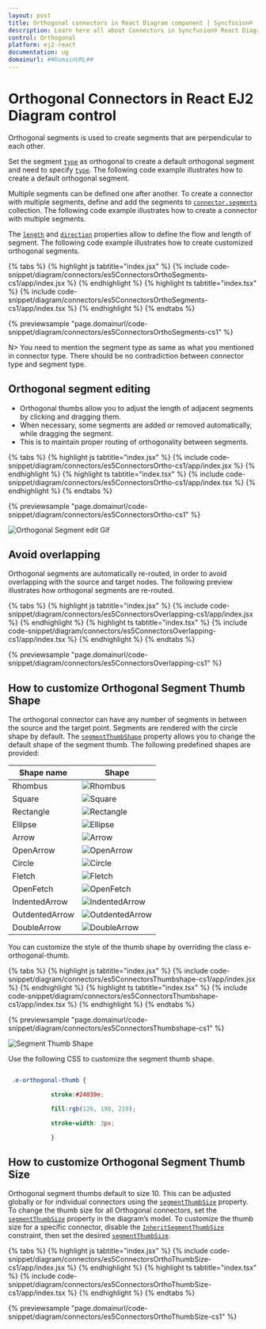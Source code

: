 ```yaml
---
layout: post
title: Orthogonal connectors in React Diagram component | Syncfusion®
description: Learn here all about Connectors in Syncfusion® React Diagram component of Syncfusion Essential® JS 2 and more.
control: Orthogonal 
platform: ej2-react
documentation: ug
domainurl: ##DomainURL##
---
```


# Orthogonal Connectors in React EJ2 Diagram control

Orthogonal segments is used to create segments that are perpendicular to each other.

Set the segment [`type`](https://helpej2.syncfusion.com/react/documentation/api/diagram/connector/#type) as orthogonal to create a default orthogonal segment and need to specify [`type`](https://helpej2.syncfusion.com/react/documentation/api/diagram/connector/#type). The following code example illustrates how to create a default orthogonal segment.

Multiple segments can be defined one after another. To create a connector with multiple segments, define and add the segments to [`connector.segments`](https://helpej2.syncfusion.com/react/documentation/api/diagram/connector/#segments) collection. The following code example illustrates how to create a connector with multiple segments.

The [`length`](https://helpej2.syncfusion.com/react/documentation/api/diagram/orthogonalSegment/#length) and [`direction`](https://helpej2.syncfusion.com/react/documentation/api/diagram/orthogonalSegment/#direction) properties allow to define the flow and length of segment. The following code example illustrates how to create customized orthogonal segments.

{% tabs %}
{% highlight js tabtitle="index.jsx" %}
{% include code-snippet/diagram/connectors/es5ConnectorsOrthoSegments-cs1/app/index.jsx %}
{% endhighlight %}
{% highlight ts tabtitle="index.tsx" %}
{% include code-snippet/diagram/connectors/es5ConnectorsOrthoSegments-cs1/app/index.tsx %}
{% endhighlight %}
{% endtabs %}

{% previewsample "page.domainurl/code-snippet/diagram/connectors/es5ConnectorsOrthoSegments-cs1" %}

N> You need to mention the segment type as same as what you mentioned in connector type. There should be no contradiction between connector type and segment type.

## Orthogonal segment editing

* Orthogonal thumbs allow you to adjust the length of adjacent segments by clicking and dragging them.
* When necessary, some segments are added or removed automatically, while dragging the segment. 
* This is to maintain proper routing of orthogonality between segments.

{% tabs %}
{% highlight js tabtitle="index.jsx" %}
{% include code-snippet/diagram/connectors/es5ConnectorsOrtho-cs1/app/index.jsx %}
{% endhighlight %}
{% highlight ts tabtitle="index.tsx" %}
{% include code-snippet/diagram/connectors/es5ConnectorsOrtho-cs1/app/index.tsx %}
{% endhighlight %}
{% endtabs %}

 {% previewsample "page.domainurl/code-snippet/diagram/connectors/es5ConnectorsOrtho-cs1" %}

![Orthogonal Segment edit Gif](images/orthoSegEdit.gif)

## Avoid overlapping

Orthogonal segments are automatically re-routed, in order to avoid overlapping with the source and target nodes. The following preview illustrates how orthogonal segments are re-routed.

{% tabs %}
{% highlight js tabtitle="index.jsx" %}
{% include code-snippet/diagram/connectors/es5ConnectorsOverlapping-cs1/app/index.jsx %}
{% endhighlight %}
{% highlight ts tabtitle="index.tsx" %}
{% include code-snippet/diagram/connectors/es5ConnectorsOverlapping-cs1/app/index.tsx %}
{% endhighlight %}
{% endtabs %}

 {% previewsample "page.domainurl/code-snippet/diagram/connectors/es5ConnectorsOverlapping-cs1" %}

## How to customize Orthogonal Segment Thumb Shape

The orthogonal connector can have any number of segments in between the source and the target point. Segments are rendered with the circle shape by default. The [`segmentThumbShape`](https://helpej2.syncfusion.com/react/documentation/api/diagram/#segmentthumbshape) property allows you to change the default shape of the segment thumb. The following predefined shapes are provided:

| Shape name | Shape |
|-------- | -------- |
|Rhombus| ![Rhombus](images/rhombus.png) |
| Square | ![Square](images/Square.png) |
| Rectangle | ![Rectangle](images/Rectangle.png) |
| Ellipse |![Ellipse](images/Ellipse.png) |
|Arrow| ![Arrow](images/Arrow.png) |
| OpenArrow | ![OpenArrow](images/OpenArrow.png) |
| Circle |![Circle](images/Circle.png) |
| Fletch|![Fletch](images/Fletch.png) |
|OpenFetch| ![OpenFetch](images/OpenFetch.png) |
| IndentedArrow | ![IndentedArrow](images/IndentedArrow.png) |
| OutdentedArrow | ![OutdentedArrow](images/OutdentedArrow.png) |
| DoubleArrow |![DoubleArrow](images/DoubleArrow.png) |

You can customize the style of the thumb shape by overriding the class e-orthogonal-thumb.

{% tabs %}
{% highlight js tabtitle="index.jsx" %}
{% include code-snippet/diagram/connectors/es5ConnectorsThumbshape-cs1/app/index.jsx %}
{% endhighlight %}
{% highlight ts tabtitle="index.tsx" %}
{% include code-snippet/diagram/connectors/es5ConnectorsThumbshape-cs1/app/index.tsx %}
{% endhighlight %}
{% endtabs %}

 {% previewsample "page.domainurl/code-snippet/diagram/connectors/es5ConnectorsThumbshape-cs1" %}

![Segment Thumb Shape](images/thumbshape.png)

Use the following CSS to customize the segment thumb shape.

```scss

 .e-orthogonal-thumb {

            stroke:#24039e;

            fill:rgb(126, 190, 219);

            stroke-width: 3px;

            }

```

## How to customize Orthogonal Segment Thumb Size

Orthogonal segment thumbs default to size 10. This can be adjusted globally or for individual connectors using the [`segmentThumbSize`](https://helpej2.syncfusion.com/react/documentation/api/diagram/#segmentthumbsize) property.
To change the thumb size for all Orthogonal connectors, set the [`segmentThumbSize`](https://helpej2.syncfusion.com/react/documentation/api/diagram/#segmentthumbsize) property in the diagram’s model.
To customize the thumb size for a specific connector, disable the [`InheritSegmentThumbSize`](https://helpej2.syncfusion.com/react/documentation/api/diagram/#connectorConstraints) constraint, then set the desired [`segmentThumbSize`](https://helpej2.syncfusion.com/react/documentation/api/diagram/#segmentthumbsize). 

{% tabs %}
{% highlight js tabtitle="index.jsx" %}
{% include code-snippet/diagram/connectors/es5ConnectorsOrthoThumbSize-cs1/app/index.jsx %}
{% endhighlight %}
{% highlight ts tabtitle="index.tsx" %}
{% include code-snippet/diagram/connectors/es5ConnectorsOrthoThumbSize-cs1/app/index.tsx %}
{% endhighlight %}
{% endtabs %}

 {% previewsample "page.domainurl/code-snippet/diagram/connectors/es5ConnectorsOrthoThumbSize-cs1" %}


